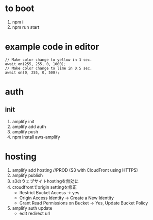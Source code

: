 # to boot
1. npm i
2. npm run start

# example code in editor
```
// Make color change to yellow in 1 sec.
await on(255, 255, 0, 1000);
// Make color change to lime in 0.5 sec.
await on(0, 255, 0, 500);
```


# auth

## init

1. amplify init
2. amplify add auth
3. amplify push
4. npm install aws-amplify

# hosting

1. amplify add hosting //PROD (S3 with CloudFront using HTTPS)
2. amplify publish
3. s3のウェブサイトhostingを無効に
4. croudfrontでorigin settingを修正
   * Restrict Bucket Access -> yes
   * Origin Access Identity -> Create a New Identity
   * Grant Read Permissions on Bucket -> Yes, Update Bucket Policy
5. amplify auth update
   * edit redirect url

